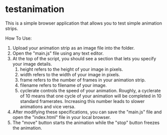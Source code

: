 # testanimation
This is a simple browser application that allows you to test simple animation strips.  

How To Use:

1. Upload your animation strip as an image file into the folder.
2. Open the "main.js" file using any text editor.
3. At the top of the script, you should see a section that lets you specify your image details.
   1. height refers to the height of your image in pixels.
   2. width refers to the width of your image in pixels.
   3. frame refers to the number of frames in your animation strip.
   4. filename refers to filename of your image.
   5. cyclerate controls the speed of your animation. Roughly, a cyclerate of 10 means that one cycle of your animation will be completed in 10 standard framerates. Increasing this number leads to slower animations and vice versa.
4. After modifying these specifications, you can save the "main.js" file and open the "index.html" file in your local browser.
5. The "move" button starts the animation while the "stop" button freezes the animation.
